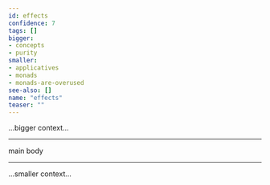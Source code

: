 ```yaml
---
id: effects
confidence: 7
tags: []
bigger:
- concepts
- purity
smaller:
- applicatives
- monads
- monads-are-overused
see-also: []
name: "effects"
teaser: ""
---
```



...bigger context...

---

main body

---

...smaller context...
